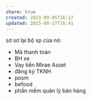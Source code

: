 ```yaml
---
share: true
created: 2023-09-05T16:17
updated: 2025-08-17T16:41
---
```

sơ sơ lại bộ sp của nó:
- Mã thanh toán
- BH xe
- Vay tiền Mirae Asset
- đăng ký TKNH
- posm
- befood
- phần mềm quản lý bán hàng
